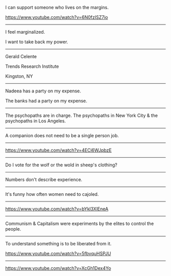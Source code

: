 I can support someone who lives on the margins.

https://www.youtube.com/watch?v=6N0fzISZ7io

---

I feel marginalized.

I want to take back my power.

---

Gerald Celente

Trends Research Institute

Kingston, NY

---

Nadeea has a party on my expense.

The banks had a party on my expense.

---

The psychopaths are in charge. The psychopaths in New York City & the psychopaths in Los Angeles.

---

A companion does not need to be a single person job.

---

https://www.youtube.com/watch?v=4ECi6WJpbzE

---

Do I vote for the wolf or the wold in sheep's clothing?

---

Numbers don't describe experience.

---

It's funny how often women need to cajoled.

---

https://www.youtube.com/watch?v=bYkl3XlEneA

---

Communism & Capitalism were experiments by the elites to control the people.

---

To understand something is to be liberated from it.

https://www.youtube.com/watch?v=5fbvquHSPJU

---

https://www.youtube.com/watch?v=XcGh1Dex4Yo
